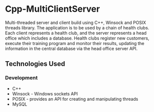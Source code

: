 # Cpp-MultiClientServer
Multi-threaded server and client build using C++, Winsock and POSIX threads library. The application is to be used by a chain of health clubs. Each client represents a health club, and the server represents a head office which includes a database. Health clubs register new customers, execute their training program and monitor their results, updating the information in the central database via the head office server API.

## Technologies Used

### Development
* C++
* Winsock - Windows sockets API
* POSIX - provides an API for creating and manipulating threads
* MySQL
